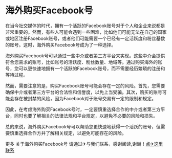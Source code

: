 # 海外购买Facebook号

在当今社交媒体的时代，拥有一个活跃的Facebook账号对于个人和企业来说都是非常重要的。然而，有些人可能会遇到一些困难，比如他们可能无法在自己的国家或地区注册Facebook账号，或者他们可能需要一个已经有一定活跃度和粉丝基数的账号。这时，海外购买Facebook号成为了一种选择。

海外购买Facebook号可以通过一些中介或者第三方平台来实现。这些中介会提供符合您需求的账号，比如账号的活跃度、粉丝数量、地域等。通过购买海外的账号，您可以更快速地拥有一个活跃的Facebook账号，而不需要经历繁琐的注册和等待过程。

然而，需要注意的是，购买Facebook账号可能会存在一定的风险。首先，您需要确保中介或者第三方平台的合法性和信誉度，以免上当受骗。其次，购买的账号可能会存在被封禁的风险，因为Facebook对于账号交易有一定的限制和规定。

因此，在考虑海外购买Facebook号时，一定要慎重选择合作的中介或者第三方平台，同时也要了解相关的法律法规和平台规定，以避免不必要的风险和损失。

总的来说，海外购买Facebook号可以帮助您更快速地获得一个活跃的账号，但需要慎重选择合作方并了解相关规定，以避免可能存在的风险。

更多 关于海外购买Facebook号 请通过✈与我们联系，感谢阅读,谢谢！[点✈这里联系](https://ads.k02.cc)